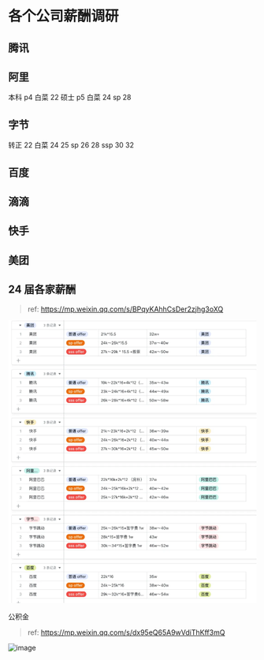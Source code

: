 # 各个公司薪酬调研

## 腾讯

## 阿里
本科 p4 白菜 22
硕士 p5 白菜 24
sp 28

## 字节
转正 22
白菜 24 25
sp 26 28
ssp 30 32

## 百度

## 滴滴

## 快手

## 美团


## 24 届各家薪酬
> ref: https://mp.weixin.qq.com/s/BPqyKAhhCsDer2zjhg3oXQ

![alt text](image.png)

公积金
> ref: https://mp.weixin.qq.com/s/dx95eQ65A9wVdiThKff3mQ

![image](https://github.com/user-attachments/assets/86da0d73-dbeb-499b-9c23-cc66658f5bcf)
